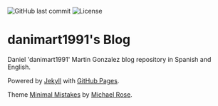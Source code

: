 ![GitHub last commit](https://img.shields.io/github/last-commit/danimart1991/danimart1991.github.io.svg)
![License](https://img.shields.io/github/license/danimart1991/danimart1991.github.io.svg)

# danimart1991's Blog

Daniel 'danimart1991' Martin Gonzalez blog repository in Spanish and English.

Powered by [Jekyll](https://jekyllrb.com/) with [GitHub Pages](https://pages.github.com/).

Theme [Minimal Mistakes](https://github.com/mmistakes/minimal-mistakes) by [Michael Rose](https://github.com/mmistakes).
